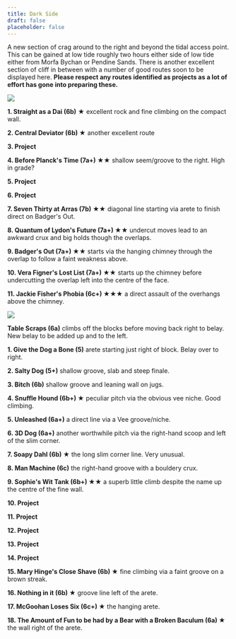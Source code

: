 ```yaml
---
title: Dark Side
draft: false
placeholder: false
---
```


A new section of crag around to the right and beyond the tidal access point. This can be gained at low tide roughly two hours either side of low tide either from Morfa Bychan or Pendine Sands. There is another excellent section of cliff in between with a number of good routes soon to be displayed here. **Please respect any routes identified as projects as a lot of effort has gone into preparing these.**

![](/img/south-wales/the-gower/Morfa-DS-L.jpg)

**1\. Straight as a Dai (6b)** ★ excellent rock and fine climbing on the compact wall.

**2\. Central Deviator (6b) ★** another excellent route

**3\. Project**

**4\. Before Planck's Time (7a+) ★★** shallow seem/groove to the right. High in grade?

**5\. Project**

**6\. Project**

**7\. Seven Thirty at Arras (7b) ★★** diagonal line starting via arete to finish direct on Badger's Out.

**8\. Quantum of Lydon's Future (7a+) ★★** undercut moves lead to an awkward crux and big holds though the overlaps.

**9\. Badger's Out (7a+) ★★** starts via the hanging chimney through the overlap to follow a faint weakness above.

**10\. Vera Figner's Lost List (7a+) ★★** starts up the chimney before undercutting the overlap left into the centre of the face.

**11\. Jackie Fisher's Phobia (6c+) ★★★** a direct assault of the overhangs above the chimney.

![](/img/south-wales/the-gower/Morfa-DS-R.jpg)

**Table Scraps (6a)** climbs off the blocks before moving back right to belay. New belay to be added up and to the left.

**1\. Give the Dog a Bone (5)** arete starting just right of block. Belay over to right.

**2\. Salty Dog (5+)** shallow groove, slab and steep finale.

**3\. Bitch (6b)** shallow groove and leaning wall on jugs.

**4\. Snuffle Hound (6b+) ★** peculiar pitch via the obvious vee niche. Good climbing.

**5\. Unleashed (6a+)** a direct line via a Vee groove/niche.

**6\. 3D Dog (6a+)** another worthwhile pitch via the right-hand scoop and left of the slim corner.

**7\. Soapy Dahl (6b) ★** the long slim corner line. Very unusual.

**8\. Man Machine (6c)** the right-hand groove with a bouldery crux.

**9\. Sophie's Wit Tank (6b+) ★★** a superb little climb despite the name up the centre of the fine wall.

**10\. Project**

**11\. Project**

**12\. Project**

**13\. Project**

**14\. Project**

**15\. Mary Hinge's Close Shave (6b) ★** fine climbing via a faint groove on a brown streak.

**16\. Nothing in it (6b) ★** groove line left of the arete.

**17\. McGoohan Loses Six (6c+) ★** the hanging arete.

**18\. The Amount of Fun to be had by a Bear with a Broken Baculum (6a) ★** the wall right of the arete.
